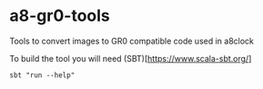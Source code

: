 # a8-gr0-tools
Tools to convert images to GR0 compatible code used in a8clock

To build the tool you will need (SBT)[https://www.scala-sbt.org/]


`
sbt "run --help"
`